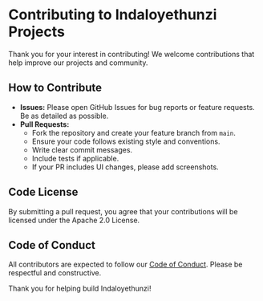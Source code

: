 # Contributing to Indaloyethunzi Projects

Thank you for your interest in contributing! We welcome contributions that help improve our projects and community.

## How to Contribute

- **Issues:** Please open GitHub Issues for bug reports or feature requests. Be as detailed as possible.
- **Pull Requests:**  
  - Fork the repository and create your feature branch from `main`.  
  - Ensure your code follows existing style and conventions.  
  - Write clear commit messages.  
  - Include tests if applicable.  
  - If your PR includes UI changes, please add screenshots.

## Code License

By submitting a pull request, you agree that your contributions will be licensed under the Apache 2.0 License.

## Code of Conduct

All contributors are expected to follow our [Code of Conduct](./CODE_OF_CONDUCT.md). Please be respectful and constructive.

Thank you for helping build Indaloyethunzi!